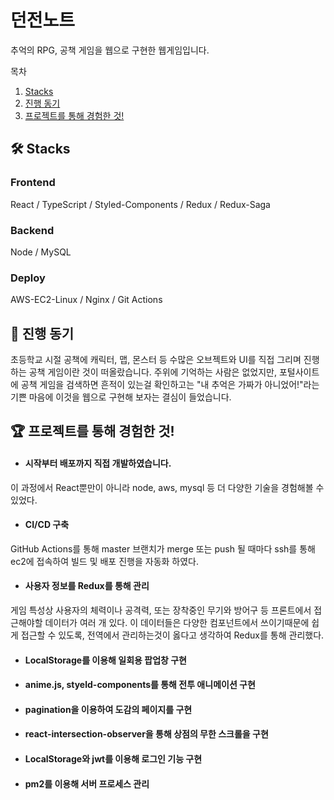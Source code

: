 # 던전노트
추억의 RPG, 공책 게임을 웹으로 구현한 웹게임입니다.

목차

1. [Stacks](#-stacks)
2. [진행 동기](#-진행-동기)
3. [프로젝트를 통해 경험한 것!](#-프로젝트를-통해-경험한-것)

## 🛠 Stacks
### Frontend
React / TypeScript / Styled-Components / Redux / Redux-Saga
### Backend
Node / MySQL
### Deploy
AWS-EC2-Linux /  Nginx / Git Actions


## 🚗 진행 동기
초등학교 시절 공책에 캐릭터, 맵, 몬스터 등 수많은 오브젝트와 UI를 직접 그리며
진행하는 공책 게임이란 것이 떠올랐습니다. 주위에 기억하는 사람은 없었지만, 포털사이트에 공책 게임을 검색하면 흔적이 있는걸 확인하고는
"내 추억은 가짜가 아니었어!"라는 기쁜 마음에 이것을 웹으로 구현해 보자는 결심이 들었습니다.

## 🏆 프로젝트를 통해 경험한 것!
- #### 시작부터 배포까지 직접 개발하였습니다.
이 과정에서 React뿐만이 아니라 node, aws, mysql 등 더 다양한 기술을 경험해볼 수 있었다.

- #### CI/CD 구축
GitHub Actions를 통해 master 브랜치가 merge 또는 push 될 때마다 ssh를 통해 ec2에 접속하여
빌드 및 배포 진행을 자동화 하였다. 

- #### 사용자 정보를 Redux를 통해 관리
게임 특성상 사용자의 체력이나 공격력, 또는 장착중인 무기와 방어구 등 프론트에서 접근해야할 데이터가 여러 개 있다.
이 데이터들은 다양한 컴포넌트에서 쓰이기때문에 쉽게 접근할 수 있도록, 전역에서 관리하는것이 옳다고 생각하여 Redux를 통해 관리했다.

- #### LocalStorage를 이용해 일회용 팝업창 구현
- #### anime.js, styeld-components를 통해 전투 애니메이션 구현
- #### pagination을 이용하여 도감의 페이지를 구현
- #### react-intersection-observer을 통해 상점의 무한 스크롤을 구현
- #### LocalStorage와 jwt를 이용해 로그인 기능 구현
- #### pm2를 이용해 서버 프로세스 관리
